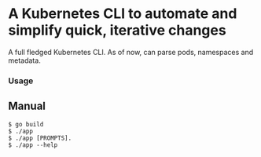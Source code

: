 # A Kubernetes CLI to automate and simplify quick, iterative changes 

A full fledged Kubernetes CLI. As of now, can parse pods, namespaces and metadata.

### Usage

## Manual ##
```console
$ go build
$ ./app
$ ./app [PROMPTS].
$ ./app --help
```
